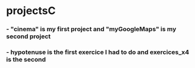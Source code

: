 # projectsC

### - "cinema" is my first project and "myGoogleMaps" is my second project 

### - hypotenuse is the first exercice I had to do and exercices_x4 is the second
